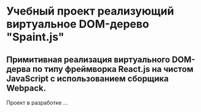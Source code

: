 # Учебный проект реализующий виртуальное DOM-дерево "Spaint.js"
Примитивная реализация виртуального DOM-дерва по типу фреймворка React.js на чистом JavaScript с использованием сборщика Webpack.
---
Проект в разработке ...

